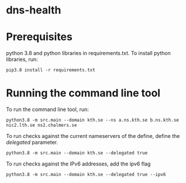 # dns-health

# Prerequisites
python 3.8 and python libraries in requirements.txt. To install python libraries, run:
```
pip3.8 install -r requirements.txt
```

# Running the command line tool
To run the command line tool, run:
```
python3.8 -m src.main --domain kth.se --ns a.ns.kth.se b.ns.kth.se nic2.lth.se ns2.chalmers.se
```
To run checks against the current nameservers of the define, define the _delegated_ parameter.
```
python3.8 -m src.main --domain kth.se --delegated true
```
To run checks against the IPv6 addresses, add the ipv6 flag
```
python3.8 -m src.main --domain kth.se --delegated true --ipv6
```
